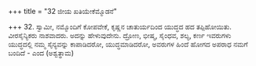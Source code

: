 +++
title = "32 ಜೀಯ ಖತಿಯೇಕೆಮ್ಮೊಡನೆ"

+++
32. ಸ್ವಾಮೀ, ನಮ್ಮೊಂದಿಗೆ ಕೋಪವೇಕೆ, ಕೃಷ್ಣನ ಚಾತುರ್ಯದಿಂದ ಯುದ್ಧದ ಹದ ತಪ್ಪಿಹೋಯಿತು. ವೀರಸೈನ್ಯಿಕರು ನಾಶವಾದರು. ಅದನ್ನು ಹೇಳುವುದೇನು. ದ್ರೋಣ, ಭೀಷ್ಮ, ಸೈಂಧವ, ಶಲ್ಯ, ಕರ್ಣ ಇವರುಗಳು ಯುದ್ಧದಲ್ಲಿ ನಮ್ಮ ಸೈನ್ಯವನ್ನು ಕಾಪಾಡಿದರೋ, ಯುದ್ಧಮಾಡಿದರೋ, ಅವರುಗಳ ಹಿಂದೆ ಹೋಗದ ಅಪರಾಧ ನಮಗೆ ಬಂದಿದೆ - ಎಂದ (ಅಶ್ವತ್ಥಾಮ)
